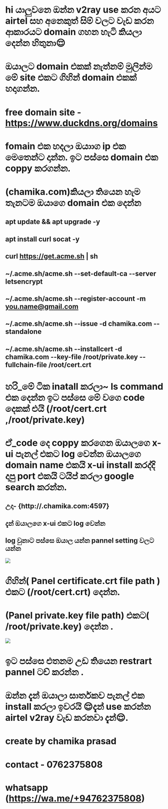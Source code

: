 # hi යාලුවනෙ ඔන්න v2ray use කරන අයට airtel සහ අනෙකුත් සිම් වලට වැඩ කරන ආකාරයට domain ගහන හැටි කියලා දෙන්න හිතුනා😌
# ඔයාලට domain එකක් නැත්නම් මුලින්ම මේ site එකට ගිහින් domain එකක් හදාගන්න.
# free domain site - https://www.duckdns.org/domains
# fomain එක හදලා ඔයාාග ip එක මෙතෙන්ට දාන්න. ඉට පස්සෙ domain එක coppy කරගන්න.


# (chamika.com)කියලා තියෙන හැම තැනටම ඔයාගෙ domain එක දෙන්න

##         apt update && apt upgrade -y 

##          apt install curl socat -y

##         curl https://get.acme.sh | sh

##      ~/.acme.sh/acme.sh --set-default-ca --server letsencrypt

##       ~/.acme.sh/acme.sh --register-account -m you.name@gmail.com

##         ~/.acme.sh/acme.sh --issue -d chamika.com --standalone

##           ~/.acme.sh/acme.sh --installcert -d chamika.com --key-file /root/private.key --fullchain-file /root/cert.crt

# හරි_මේ ටික inatall කරලා~ ls command එක දෙන්න ඉට පස්සෙ මේ වගෙ code දෙකක් එයි (/root/cert.crt ,/root/private.key)
# ඒ_code දෙ coppy කරගෙන ඔයාලගෙ x-ui පැනල් එකට log වෙන්න ඔයාලගෙ domain name එකයි x-ui install කරද්දි දාපු port එකයි ටයිප් කරලා google search කරන්න.
## උදා- {http://.chamika.com:4597}

## දැන් ඔයාලගෙ x-ui එකට log වෙන්න 
             
## log වුනාට පස්සෙ ඔයාල යන්න pannel setting වලට යන්න
<img src=IMG_20231029_005720.jpg>


# ගිහින්( Panel certificate.crt file path ) එකට (/root/cert.crt) දෙන්න.
# (Panel private.key file path) එකට( /root/private.key) දෙන්න .
<img src=IMG_20231029_005634.jpg>

# ඉට පස්සෙ  එතනම උඩ තියෙන restrart pannel ටච් කරන්න .
           
         
# ඔන්න දැන් ඔයාලා සාර්තකව පැනල් එක install කරලා ඉවරයි 😌දැන් use කරන්න airtel v2ray වැඩ කරනවා දැන්😌.</p>
 
          
# create by chamika prasad
# contact - 0762375808 
# whatsapp (https://wa.me/+94762375808)

